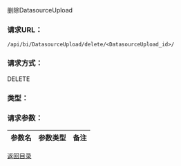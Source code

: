 删除DatasourceUpload

### **请求URL：**

`/api/bi/DatasourceUpload/delete/<DatasourceUpload_id>/`

### **请求方式：**

DELETE

### **类型：**

### **请求参数：**

|参数名|参数类型|备注|
|:--|:--|:--|

[返回目录](../base.md)